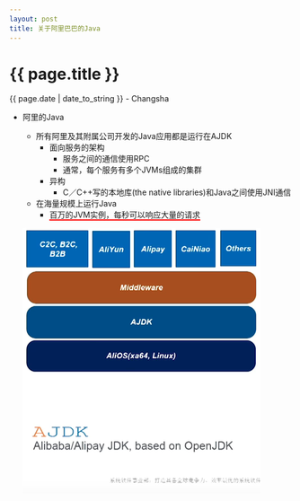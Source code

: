 ```yaml
---
layout: post  
title: 关于阿里巴巴的Java  
---
```


{{ page.title }}
================

<p class="meta">{{ page.date | date_to_string }} - Changsha</p>  

+ 阿里的Java
  + 所有阿里及其附属公司开发的Java应用都是运行在AJDK
    + 面向服务的架构
      + 服务之间的通信使用RPC
      + 通常，每个服务有多个JVMs组成的集群
    + 异构
      + C／C++写的本地库(the native libraries)和Java之间使用JNI通信
  + 在海量规模上运行Java
    + <span style="border-bottom:2px solid red;">百万的JVM实例，每秒可以响应大量的请求</span>  
    
  ![avatar](/images/posts/2019-03-14/ajdk.png)

      